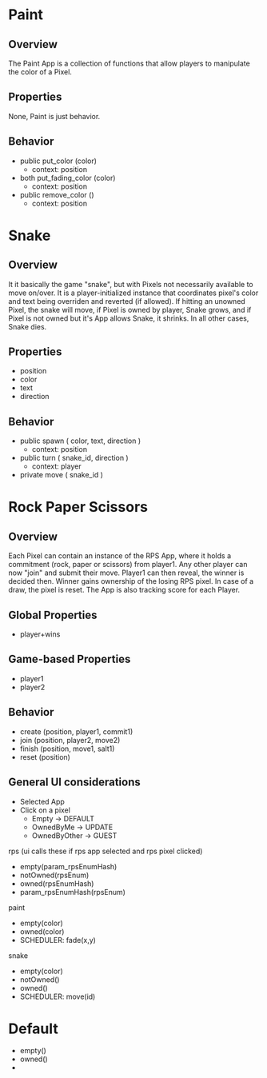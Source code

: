 # Paint

## Overview
The Paint App is a collection of functions that allow players to manipulate the color of a Pixel.

## Properties
None, Paint is just behavior.

## Behavior
- public put_color (color)
  - context: position
- both put_fading_color (color)
  - context: position
- public remove_color ()
  - context: position


# Snake

## Overview
It it basically the game "snake", but with Pixels not necessarily available to move on/over. It is a player-initialized instance that coordinates pixel's color and text being overriden and reverted (if allowed).
If hitting an unowned Pixel, the snake will move, if Pixel is owned by player, Snake grows, and if Pixel is not owned but it's App allows Snake, it shrinks. In all other cases, Snake dies.

## Properties
- position
- color
- text
- direction

## Behavior

- public spawn ( color, text, direction )
  - context: position
- public turn ( snake_id, direction )
  - context: player
- private move ( snake_id )



# Rock Paper Scissors

## Overview
Each Pixel can contain an instance of the RPS App, where it holds a commitment (rock, paper or scissors) from player1. Any other player can now "join" and submit their move. Player1 can then reveal, the winner is decided then. Winner gains ownership of the losing RPS pixel. In case of a draw, the pixel is reset.
The App is also tracking score for each Player.

## Global Properties
- player+wins

## Game-based Properties
- player1
- player2

## Behavior
- create (position, player1, commit1)
- join (position, player2, move2)
- finish (position, move1, salt1)
- reset (position)


## General UI considerations
- Selected App
- Click on a pixel
  - Empty -> DEFAULT
  - OwnedByMe -> UPDATE
  - OwnedByOther -> GUEST

rps (ui calls these if rps app selected and rps pixel clicked)
- empty(param_rpsEnumHash)
- notOwned(rpsEnum)
- owned(rpsEnumHash)
- param_rpsEnumHash(rpsEnum)

paint
- empty(color)
- owned(color)
- SCHEDULER: fade(x,y)

snake
- empty(color)
- notOwned()
- owned()
- SCHEDULER: move(id)

# Default
- empty()
- owned()
- 




